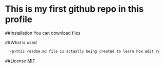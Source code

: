 # This is my first github repo in this profile

##Installation 
You can download files

##What is used
```html
  <p>this readme.md file is actually being created to learn how edit readme.md files</p>
```

##License 
[MIT](https://github.com/nsaimk/myhomepage)
